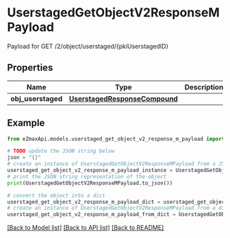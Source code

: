 # UserstagedGetObjectV2ResponseMPayload

Payload for GET /2/object/userstaged/{pkiUserstagedID}

## Properties

Name | Type | Description | Notes
------------ | ------------- | ------------- | -------------
**obj_userstaged** | [**UserstagedResponseCompound**](UserstagedResponseCompound.md) |  | 

## Example

```python
from eZmaxApi.models.userstaged_get_object_v2_response_m_payload import UserstagedGetObjectV2ResponseMPayload

# TODO update the JSON string below
json = "{}"
# create an instance of UserstagedGetObjectV2ResponseMPayload from a JSON string
userstaged_get_object_v2_response_m_payload_instance = UserstagedGetObjectV2ResponseMPayload.from_json(json)
# print the JSON string representation of the object
print(UserstagedGetObjectV2ResponseMPayload.to_json())

# convert the object into a dict
userstaged_get_object_v2_response_m_payload_dict = userstaged_get_object_v2_response_m_payload_instance.to_dict()
# create an instance of UserstagedGetObjectV2ResponseMPayload from a dict
userstaged_get_object_v2_response_m_payload_from_dict = UserstagedGetObjectV2ResponseMPayload.from_dict(userstaged_get_object_v2_response_m_payload_dict)
```
[[Back to Model list]](../README.md#documentation-for-models) [[Back to API list]](../README.md#documentation-for-api-endpoints) [[Back to README]](../README.md)


